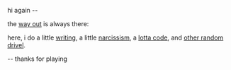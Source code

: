 hi again --

the [way out](/) is always there:

here, i do a little [writing](/io), a little [narcissism](/about), a [lotta code](/nerd), and [other random drivel](/goto).

-- thanks for playing
